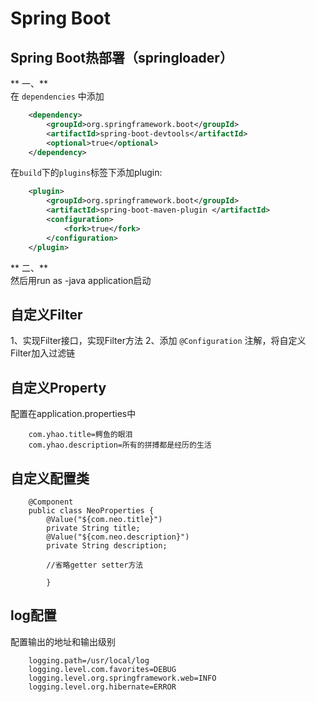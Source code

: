 # Spring Boot

## Spring Boot热部署（springloader）

** 一、**  
在 `dependencies` 中添加

```xml
	<dependency>
		<groupId>org.springframework.boot</groupId>
		<artifactId>spring-boot-devtools</artifactId>
		<optional>true</optional>
	</dependency>
```

在`build`下的`plugins`标签下添加plugin:

```xml
	<plugin>
		<groupId>org.springframework.boot</groupId>
		<artifactId>spring-boot-maven-plugin </artifactId>
		<configuration>
			<fork>true</fork>
		</configuration>
	</plugin>
```

** 二、**  
然后用run as -java application启动

## 自定义Filter

1、实现Filter接口，实现Filter方法
2、添加 `@Configuration` 注解，将自定义Filter加入过滤链 

## 自定义Property

配置在application.properties中

```
	com.yhao.title=鳄鱼的眼泪
	com.yhao.description=所有的拼搏都是经历的生活
```

## 自定义配置类

```
	@Component
	public class NeoProperties {
		@Value("${com.neo.title}")
		private String title;
		@Value("${com.neo.description}")
		private String description;
	
		//省略getter setter方法
	
		}
```

## log配置
配置输出的地址和输出级别  
```
	logging.path=/usr/local/log
	logging.level.com.favorites=DEBUG
	logging.level.org.springframework.web=INFO
	logging.level.org.hibernate=ERROR
```



